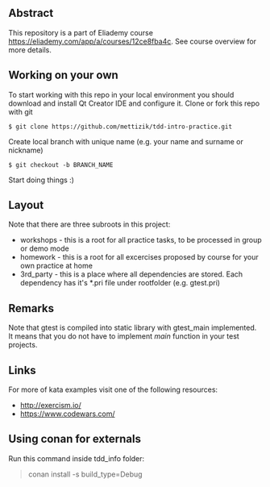 ## Abstract

This repository is a part of Eliademy course https://eliademy.com/app/a/courses/12ce8fba4c. See course overview for more details.

## Working on your own

To start working with this repo in your local environment you should download and install Qt Creator IDE and configure it.
Clone or fork this repo with git
```
$ git clone https://github.com/mettizik/tdd-intro-practice.git
```

Create local branch with unique name (e.g. your name and surname or nickname)
```
$ git checkout -b BRANCH_NAME
```

Start doing things :)

## Layout

Note that there are three subroots in this project:

- workshops - this is a root for all practice tasks, to be processed in group or demo mode
- homework - this is a root for all excercises proposed by course for your own practice at home
- 3rd_party - this is a place where all dependencies are stored. Each dependency has it's *.pri file under rootfolder (e.g. gtest.pri)

## Remarks

Note that gtest is compiled into static library with gtest_main implemented. It means that you do not have to implement _main_ function in your test projects.

## Links

For more of kata examples visit one of the following resources:

- http://exercism.io/
- https://www.codewars.com/

## Using conan for externals

Run this command inside tdd_info folder:
> conan install -s build_type=Debug

